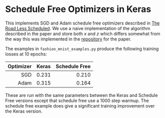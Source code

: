 # Schedule Free Optimizers in Keras

This implements SGD and Adam schedule free optimizers described in 
[The Road Less Scheduled](https://doi.org/10.48550/arXiv.2405.15682). We use a
naive implementation of the algorithm described in the paper and store both
*x* and *z* which differs somewhat from the way this was implemented in
the [repository](https://github.com/facebookresearch/schedule_free/tree/main) 
for the paper.

The examples in `fashion_mnist_examples.py` produce the following
training losses at 10 epochs:

| Optimizer   |    Keras    | Schedule Free |
| ---:        |    :----:   |     ---:      |
| SGD         |     0.231   |     0.210     |
| Adam        |     0.315   |     0.164     |

These are run with the same parameters between the Keras and Schedule
Free versions except that schedule free use a 1000 step warmup. The
schedule free example does give a significant training improvement over
the Keras version.